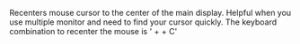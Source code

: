 Recenters mouse cursor to the center of the main display. Helpful when you use multiple monitor and need to find your cursor quickly.
The keyboard combination to recenter the mouse is '<Ctrl> + <Alt> + C'
